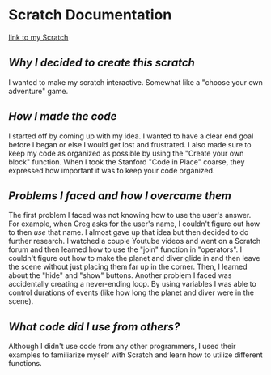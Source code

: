 # **Scratch Documentation**
[link to my Scratch](https://scratch.mit.edu/projects/427737226)

## *Why I decided to create this scratch*
I wanted to make my scratch interactive. Somewhat like a "choose your own adventure" game.
## *How I made the code*
I started off by coming up with my idea. I wanted to have a clear end goal before I began or else I would get lost and frustrated. I also made sure to keep my code as organized as possible by using the "Create your own block" function. When I took the Stanford "Code in Place" coarse, they expressed how important it was to keep your code organized.
## *Problems I faced and how I overcame them*
The first problem I faced was not knowing how to use the user's answer. For example, when Greg asks for the user's name, I couldn't figure out how to then *use* that name. I almost gave up that idea but then decided to do further research. I watched a couple Youtube videos and went on a Scratch forum and then learned how to use the "join" function in "operators".
I couldn't figure out how to make the planet and diver glide in and then leave the scene without just placing them far up in the corner. Then, I learned about the "hide" and "show" buttons.
Another problem I faced was accidentally creating a never-ending loop. By using variables I was able to control durations of events (like how long the planet and diver were in the scene).
## *What code did I use from others?*
Although I didn't use code from any other programmers, I used their examples to familiarize myself with Scratch and learn how to utilize different functions.
